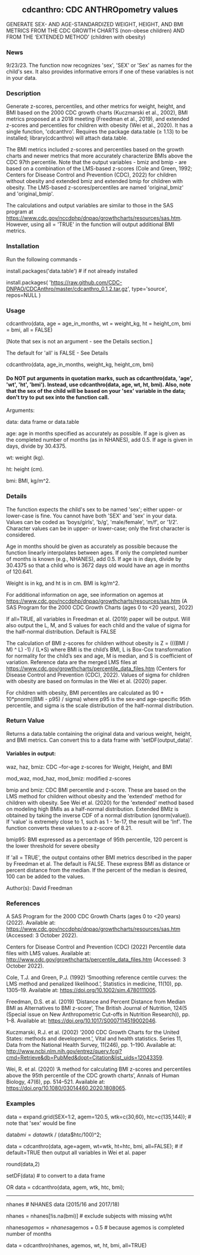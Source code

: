 <h2 align=center> cdcanthro: CDC ANTHROpometry values </h2>
GENERATE SEX- AND AGE-STANDARDIZED WEIGHT, HEIGHT, AND BMI METRICS FROM THE CDC GROWTH CHARTS (non-obese children) AND FROM THE ‘EXTENDED METHOD’ (children with obesity)

### News
9/23/23. The function now recognizes 'sex', 'SEX' or 'Sex' as names for the child's sex.  It also provides informative errors if one of these variables is not in your data.

### Description

Generate z-scores, percentiles, and other metrics for weight, height, and BMI based on the 2000 CDC growth charts (Kuczmarski et al., 2002), BMI metrics proposed at a 2018 meeting (Freedman et al., 2019), and extended z-scores and percentiles for children with obesity (Wei et al., 2020). It has a single function, 'cdcanthro'. Requires the package data.table (≥ 1.13) to be installed; library(cdcanthro) will attach data.table.

The BMI metrics included z-scores and percentiles based on the growth charts and newer metrics that more accurately characterize BMIs above the CDC 97th percentile. Note that the output variables - bmiz and bmip - are based on a combination of the LMS-based z-scores (Cole and Green, 1992; Centers for Disease Control and Prevention (CDC), 2022) for children without obesity and extended bmiz and extended bmip for children with obesity. The LMS-based z-scores/percentiles are named 'original_bmiz' and 'original_bmip'.

The calculations and output variables are similar to those in the SAS program at https://www.cdc.gov/nccdphp/dnpao/growthcharts/resources/sas.htm.  However, using all = 'TRUE' in the function will output additional BMI metrics.

### Installation
Run the following commands -

install.packages('data.table') # if not already installed

install.packages(
   'https://raw.github.com/CDC-DNPAO/CDCAnthro/master/cdcanthro_0.1.2.tar.gz', type='source', repos=NULL
 )

### Usage

cdcanthro(data, age = age_in_months, wt = weight_kg, ht = height_cm, bmi = bmi, all = FALSE)

[Note that sex is not an argument - see the Details section.]

The default for 'all' is FALSE - See Details

cdcanthro(data, age_in_months, weight_kg, height_cm, bmi)

#### Do NOT put arguments in quotation marks, such as cdcanthro(data, 'age', 'wt', 'ht', 'bmi'). Instead, use cdcanthro(data, age, wt, ht, bmi).  Also, note that the sex of the child will be based on your 'sex' variable in the data; don't try to put sex into the function call.

Arguments:

data: data frame or data.table

age: age in months specified as accurately as possible.  If age is given as the completed number of months (as in NHANES), add 0.5. If age is given in days, divide by 30.4375.

wt: weight (kg).

ht: height (cm).

bmi: BMI, kg/m^2.

### Details
The function expects the child's sex to be named 'sex'; either upper- or lower-case is fine. You cannot have both 'SEX' and 'sex' in your data.  Values can be coded as 'boys/girls', 'b/g', 'male/female', 'm/f', or '1/2'.  Character values can be in upper- or lower-case; only the first character is considered.

Age in months should be given as accurately as possible because the function linearly interpolates between ages. If only the completed number of months is known (e.g., NHANES), add 0.5. If age is in days, divide by 30.4375 so that a child who is 3672 days old would have an age in months of 120.641.

Weight is in kg, and ht is in cm. BMI is kg/m^2.

For additional information on age, see information on agemos at https://www.cdc.gov/nccdphp/dnpao/growthcharts/resources/sas.htm (A SAS Program for the 2000 CDC Growth Charts (ages 0 to <20 years), 2022)

If all=TRUE, all variables in Freedman et al. (2019) paper will be output. Will also output the L, M, and S values for each child and the value of sigma for the half-normal distribution. Default is FALSE

The calculation of BMI z-scores for children without obesity is Z = (((BMI / M) ^ L) -1) / (L*S) where BMI is the child’s BMI, L is Box-Cox transformation for normality for the child’s sex and age, M is median, and S is coefficient of variation.  Reference data are the merged LMS files at https://www.cdc.gov/growthcharts/percentile_data_files.htm (Centers for Disease Control and Prevention (CDC), 2022).  Values of sigma for children with obesity are based on formulas in the Wei et al. (2020) paper.

For children with obesity, BMI percentiles are calculated as  90 + 10*pnorm((BMI - p95) / sigma) where p95 is the sex-and age-specific 95th percentile, and sigma is the scale distribution of the half-normal distribution.


### Return Value

Returns a data.table containing the original data and various weight, height, and BMI metrics. Can convert this to a data frame with 'setDF(output_data)'.  

#### Variables in output:

waz, haz, bmiz: CDC –for-age z-scores for Weight, Height, and BMI

mod_waz, mod_haz, mod_bmiz: modified z-scores

bmip and bmiz: CDC BMI percentile and z-score. These are based on the LMS method for children without obesity and the 'extended' method for children with obesity. See Wei et al. (2020) for the 'extended' method based on modeling high BMIs as a half-normal distribution.  Extended BMIz is obtained by taking the inverse CDF of a normal distribution (qnorm(value)).  If 'value' is extremely close to 1, such as 1 - 1e-17, the result will be 'Inf'.  The function converts these values to a z-score of 8.21. 

bmip95: BMI expressed as a percentage of 95th percentile, 120 percent is the lower threshold for severe obesity

If  'all = TRUE', the output contains other BMI metrics described in the paper by Freedman et al. The default is FALSE. These express BMI as distance or percent distance from the median. If the percent of the median is desired, 100 can be added to the values.

Author(s): David Freedman

### References

A SAS Program for the 2000 CDC Growth Charts (ages 0 to <20 years) (2022). Available at: https://www.cdc.gov/nccdphp/dnpao/growthcharts/resources/sas.htm (Accessed: 3 October 2022).

Centers for Disease Control and Prevention (CDC) (2022) Percentile data files with LMS values. Available at: http://www.cdc.gov/growthcharts/percentile_data_files.htm (Accessed: 3 October 2022).

Cole, T.J. and Green, P.J. (1992) ‘Smoothing reference centile curves: the LMS method and penalized likelihood.’, Statistics in medicine, 11(10), pp. 1305–19. Available at: https://doi.org/10.1002/sim.4780111005.

Freedman, D.S. et al. (2019) ‘Distance and Percent Distance from Median BMI as Alternatives to BMI z-score’, The British Journal of Nutrition, 124(5 (Special issue on New Anthropometric Cut-offs in Nutrition Research)), pp. 1–8. Available at: https://doi.org/10.1017/S0007114519002046.

Kuczmarski, R.J. et al. (2002) ‘2000 CDC Growth Charts for the United States: methods and development.’, Vital and health statistics. Series 11, Data from the National Health Survey, 11(246), pp. 1–190. Available at: http://www.ncbi.nlm.nih.gov/entrez/query.fcgi?cmd=Retrieve&db=PubMed&dopt=Citation&list_uids=12043359.

Wei, R. et al. (2020) ‘A method for calculating BMI z-scores and percentiles above the 95th percentile of the CDC growth charts’, Annals of Human Biology, 47(6), pp. 514–521. Available at: https://doi.org/10.1080/03014460.2020.1808065.

### Examples

data = expand.grid(SEX=1:2, agem=120.5, wtk=c(30,60), htc=c(135,144)); # note that 'sex' would be fine

data$bmi = data$wtk / (data$htc/100)^2;

data = cdcanthro(data, age=agem, wt=wtk, ht=htc, bmi, all=FALSE); # if default=TRUE then output all variables in Wei et al. paper

round(data,2)

setDF(data) # to convert to a data frame

OR data = cdcanthro(data, agem, wtk, htc, bmi);

---------------------

nhanes   # NHANES data (2015/16 and 2017/18)

nhanes  = nhanes[!is.na(bmi)]  # exclude subjects with missing wt/ht

nhanes$agemos = nhanes$agemos + 0.5   # because agemos is completed number of months

data = cdcanthro(nhanes, agemos, wt, ht, bmi, all=TRUE)

